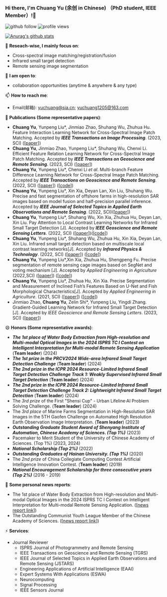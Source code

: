### Hi there, I'm Chuang Yu (余创 in Chinese) （PhD student, IEEE Member）!👋

<p align="left"> 
  <img src="https://img.shields.io/github/followers/YuChuang1205?label=Followers" alt="github follow" />
  <img src="https://komarev.com/ghpvc/?username=Yuchuang1205" alt="profile views" /> 
</p>

[![Anurag's github stats](https://github-readme-stats.vercel.app/api?username=YuChuang1205\&rank_icon=github)](https://github.com/anuraghazra/github-readme-stats)


🔭 **Reseach-wise, I mainly focus on**:

- Cross-spectral image matching/registration/fusion  
- Infrared small target detection
- Remote sensing image segmentation

👯 **I am open to**:

- collaboration opportunities (anytime & anywhere & any type)


📫 **How to reach me**:

- Email(邮箱): yuchuang@sia.cn; yuchuang1205@163.com


🌱 **Publications (Some representative papers)**:  
+ **Chuang Yu**, Yunpeng Liu*, Jinmiao Zhao, Shuhang Wu, Zhuhua Hu. Feature Interaction Learning Network for Cross-Spectral Image Patch Matching. Accepted by ***IEEE Transactions on Image Processing***. (2023, SCI) ([[paper](https://ieeexplore.ieee.org/document/10251126)])
+ **Chuang Yu**, Jinmiao Zhao, Yunpeng Liu*, Shuhang Wu, Chenxi Li. Efficient Feature Relation Learning Network for Cross-Spectral Image Patch Matching. Accepted by ***IEEE Transactions on Geoscience and Remote Sensing***. (2023, SCI) ([[paper](https://ieeexplore.ieee.org/document/10164118)])
+ **Chuang Yu**, Yunpeng Liu*, Chenxi Li *et al*. Multi-branch Feature Difference Learning Network for Cross-Spectral Image Patch Matching. Accepted by ***IEEE Transactions on Geoscience and Remote Sensing***. (2022, SCI) ([[paper](https://ieeexplore.ieee.org/document/9777946)]) ([[code](https://github.com/YuChuang1205/MFD-Net)])   
+ **Chuang Yu**, Yunpeng Liu*, Xin Xia, Deyan Lan, Xin Liu, Shuhang Wu. Precise and fast segmentation of offshore farms in high-resolution SAR images based on model fusion and half-precision parallel inference. Accepted by ***IEEE Journal of Selected Topics in Applied Earth Observations and Remote Sensing***. (2022, SCI)([[paper](https://ieeexplore.ieee.org/document/9793701)])  
+ **Chuang Yu**, Yunpeng Liu*, Shuhang Wu, Xin Xia, Zhuhua Hu, Deyan Lan, Xin Liu. Pay Attention to Local Contrast Learning Networks for Infrared Small Target Detection [J]. Accepted by ***IEEE Geoscience and Remote Sensing Letters***. (2022, SCI)  ([[paper](https://ieeexplore.ieee.org/document/9785618)])([[code](https://github.com/YuChuang1205/ALCL-Net)]) 
+ **Chuang Yu**, Yunpeng Liu*, Shuhang Wu, Zhuhua Hu, Xin Xia, Deyan Lan, Xin Liu. Infrared small target detection based on multiscale local contrast learning networks[J]. Accepted by ***Infrared Physics & Technology***. (2022, SCI) ([[paper](https://doi.org/10.1016/j.infrared.2022.104107)]) ([[code](https://github.com/YuChuang1205/MLCL-Net)])
+ **Chuang Yu**, Yunpeng Liu*,Xin Xia, Zhuhua Hu, Shengpeng Fu. Precise segmentation of remote sensing cage images based on SegNet and voting mechanism [J]. Accepted by *Applied Engineering in Agriculture* (2022,SCI) ([[paper](https://www.webofscience.com/wos/alldb/full-record/WOS:000811687400011)]) ([[code](https://github.com/YuChuang1205/Remote-sensing-cage-segmentation-SegNet-Vote)])
+ **Chuang Yu**, Yunpeng Liu*, Zhuhua Hu, Xin Xia. Precise Segmentation and Measurement of Inclined Fish’s Features Based on U-Net and Fish Morphological Characteristics[J]. Accepted by *Applied Engineering in Agriculture*. (2021, SCI) ([[paper](https://elibrary.asabe.org/abstract.asp?aid=53054)]) ([[code](https://github.com/YuChuang1205/Inclined-fish-characteristic-measurement-U-Net-Roctation-correction)])
+ Jinmiao Zhao, **Chuang Yu**, Zelin Shi*, Yunpeng Liu, Yingdi Zhang. Gradient-Guided Learning Network for Infrared Small Target Detection [J]. Accepted by *IEEE Geoscience and Remote Sensing Letters*. (2023, SCI)  ([[paper](https://ieeexplore.ieee.org/document/10230271)])    


😄 **Honors (Some representative awards)**:
+ **_The 1st place of Water Body Extraction from High-resolution and Multi-modal Optical Images in the 2024 ISPRS TC I Contest on Intelligent Interpretation for Multi-modal Remote Sensing Application_**      (**Team leader**) (2024)
+ **_The 1st prize in the PRCV2024 Wide-area Infrared Small Target Detection Challenge_** (**Team leader**) (2024)
+ **_The 2nd prize in the ICPR 2024 Resource-Limited Infrared Small Target Detection Challenge Track 1: Weakly Supervised Infrared Small Target Detection_** (**Team leader**) (2024)
+ **_The 2nd prize in the ICPR 2024 Resource-Limited Infrared Small Target Detection Challenge Track 2: Lightweight Infrared Small Target Detection_** (**Team leader**) (2024)
+ The *3rd prize* of the First "Shensi Cup" - Urban Lifeline·AI Problem Solving Challenge. (**Team leader**)     (2024)
+ The *3rd place* of Marine Farms Segmentation in High-Resolution SAR Images in the 5TH Gaofen Challenge on Automated High Resolution Earth Observation Image Interpretation. (**Team leader**)     (2023)
+ **_Outstanding Graduate Student Award of Shenyang Institute of Automation, Chinese Academy of Sciences. (Top 1%)_**  (2023)
+ Pacemaker to Merit Student of the University of Chinese Academy of Sciences. (Top 1%)  (2023, 2024)
+ **_National Scholarship (Top 2%)_**  (2022)
+ **_Outstanding Graduates of  Hainan University. (Top 1%)_**   (2020)
+ The *2nd prize* of China Collegiate Computing Contest Artificial Intelligence Innovation Contest. (**Team leader**)   (2019)
+ **_National Encouragement Scholarship for three consecutive years (Top 2%)_**   (2016 - 2019)

🚀 **Some personal news reports**:
+ The 1st place of Water Body Extraction from High-resolution and Multi-modal Optical Images in the 2024 ISPRS TC I Contest on Intelligent Interpretation for Multi-modal Remote Sensing Application. ([[news report link](http://www.sia.cas.cn/xwzx/kydt/202405/t20240527_7173244.html)])
+ The Outstanding Communist Youth League Member of the Chinese Academy of Sciences. ([[news report link](http://www.sia.cas.cn/dj/gzdt/202405/t20240509_7156313.html)])

⚡ **Services**:

+ Journal Reviewer
  - ISPRS Journal of Photogrammetry and Remote Sensing
  - IEEE Transactions on Geoscience and Remote Sensing (TGRS)  
  - IEEE Journal of Selected Topics in Applied Earth Observations and Remote Sensing (JSTARS)
  - Engineering Applications of Artificial Intelligence (EAAI)
  - Expert Systems With Applications (ESWA)
  - Neurocomputing
  - Signal Processing
  - IEEE Sensors Journal





<!--
I am PhD student at Shenyang Institute of Automation Chinese Academy of Sciences. 
<p align="left"> <img src="https://github-readme-stats.vercel.app/api?username=YuChuang1205&show_icons=true&include_all_commits=true&count_private=true" alt="chongruo" /> </p>
- 🔭 I’m currently working on ...
- 🌱 I’m currently learning ...
- 👯 I’m looking to collaborate on ...
- 🤔 I’m looking for help with ...
- 💬 Ask me about ...
- 📫 How to reach me: ...
- 😄 Pronouns: ...
- ⚡ Fun fact: ...
- 😝😋😄😏💖🦐😳📋💼🖨️🧰🔨🌐✨📜🪒🐍💎🦾🦾🐿️🤖☁️💾🎮🖥️🍼🚶😥😟😱😤😀😄😂😭😄🐢🚀🚡 ✈️ 🚑😊 😁🏋️‍♀️😄😜💯👉🙌🔫💰🚓💥🏥💉💀🐙 ⚡ 🐱🍢🍝🍪🍲🍨🍦🍣🍛🍮🍡🍕🍜🍤🍟🍫🍔🤩🥰😁
- WeChat (微信号)： (Anoymous requests are not welcome)
- The 5th place of Change Detection in High-resolution and Multi-temporal Optical Images in the 2024 ISPRS TC I Contest on Intelligent Interpretation for Multi-modal Remote Sensing Application      (**Team leader**) (2024)  
- The 7th place of Forgery Detection in Multi-scenario Remote Sensing Images of Typical Objects in the 2024 ISPRS TC I Contest on Intelligent Interpretation for Multi-modal Remote Sensing Application      (**Team leader**) (2024)
- The 6th place of Multi-Object Tracking in Optical Satellite Videos in the 5TH Gaofen Challenge on Automated High Resolution Earth Observation Image Interpretation. (**Team leader**)   (2023)
-  **Chuang Yu**, Yunpeng Liu*, Jinmiao Zhao, Dou Quan, Zelin Shi. Relational Representation Learning Network for Cross-Spectral Image Patch Matching. arXiv: 2403.11751. (2024) ([[paper](https://arxiv.org/abs/2403.11751)])   
- Juntao Liu, **Chuang Yu**, Zhuhua Hu*, Yaochi Zhao, Yong Bai, Mingshan Xie, Jian Luo. Accurate Prediction Scheme of Water Quality in Smart Mariculture With Deep Bi-S-SRU Learning Network[J]. Accepted by *IEEE ACCESS*. (2020, SCI)([[paper](https://www.researchgate.net/publication/339011910_Accurate_Prediction_Scheme_of_Water_Quality_in_Smart_Mariculture_with_Deep_Bi-S-SRU_Learning_Network)])
- postdoctoral position, research internships, or visiting scholar

🚀 **Some personal news reports**:
-->



